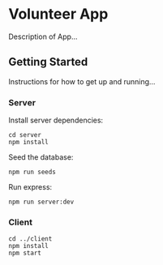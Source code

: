 <!-- We can obviously rename this -->
# Volunteer App 

Description of App...

## Getting Started

Instructions for how to get up and running...

### Server

Install server dependencies:

```
cd server
npm install
```

Seed the database:

```
npm run seeds
```

Run express:

```
npm run server:dev
```

### Client

```
cd ../client
npm install
npm start
```
